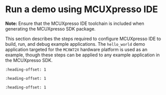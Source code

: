 # Run a demo using MCUXpresso IDE

**Note:** Ensure that the MCUXpresso IDE toolchain is included when generating the MCUXpresso SDK package.

This section describes the steps required to configure MCUXpresso IDE to build, run, and debug example applications. The `hello_world` demo application targeted for the `MCXW72X` hardware platform is used as an example, though these steps can be applied to any example application in the MCUXpresso SDK.


```{include} ../topics/select_the_workspace_location.md
:heading-offset: 1
```

```{include} ../topics/build_an_example_application_001.md
:heading-offset: 1
```

```{include} ../topics/run_an_example_application.md
:heading-offset: 1
```

